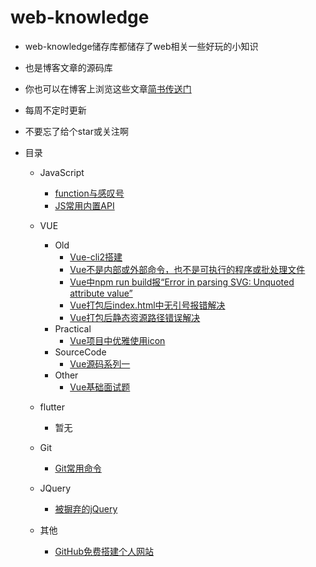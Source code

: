 # web-knowledge


- web-knowledge储存库都储存了web相关一些好玩的小知识

- 也是博客文章的源码库

- 你也可以在博客上浏览这些文章[简书传送门](https://www.jianshu.com/u/fe7819267ca1)

- 每周不定时更新

- 不要忘了给个star或关注啊

- 目录

  - JavaScript

    - [function与感叹号](./javascript/function&!.md)
    - [JS常用内置API](./javascript/JSAPI.md)
  - VUE
    - Old
      - [Vue-cli2搭建](./vue/vue-cli.md)
      - [Vue不是内部或外部命令，也不是可执行的程序或批处理文件](./vue/vue不是内部或外部命令，也不是可执行的程序或批处理文件.md)
      - [Vue中npm run build报“Error in parsing SVG: Unquoted attribute value”](https://github.com/isboyjc/web-knowledge/blob/master/vue/Error%20in%20parsing%20SVG%20Unquoted%20attribute%20value.md)
      - [Vue打包后index.html中无引号报错解决](./vue/Vue打包后index.html中无引号.md)
      - [Vue打包后静态资源路径错误解决](./vue/Vue打包后静态资源路径错误.md)
    - Practical
      - [Vue项目中优雅使用icon](./vue/Vue项目中优雅使用icon.md)
    - SourceCode
      - [Vue源码系列一]()
    - Other
      - [Vue基础面试题](./vue/Vue基础面试题.md)
  - flutter
    - 暂无
  - Git

    - [Git常用命令](./git/git.md)
  - JQuery
    - [被摒弃的jQuery](./jquery/Rejected-jquery.md)
  - 其他

    - [GitHub免费搭建个人网站](./else/Website-construction.md)

